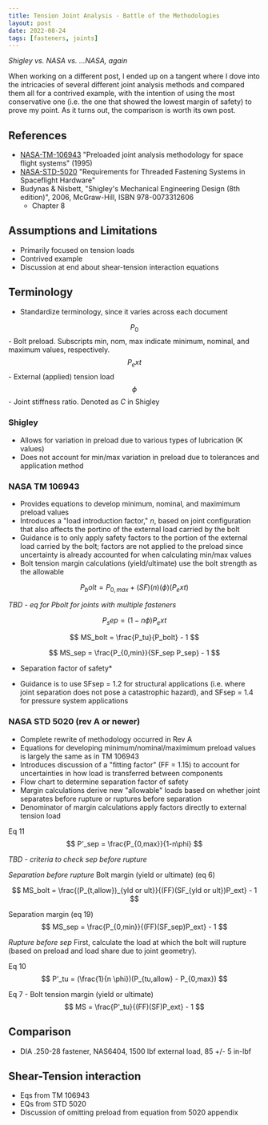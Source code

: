 ```yaml
---
title: Tension Joint Analysis - Battle of the Methodologies
layout: post
date: 2022-08-24
tags: [fasteners, joints]
---
```


*Shigley vs. NASA vs. ...NASA, again*

When working on a different post, I ended up on a tangent where I dove into the intricacies of several different joint analysis methods and compared them all for a contrived example, with the intention of using the most conservative one (i.e. the one that showed the lowest margin of safety) to prove my point. As it turns out, the comparison is worth its own post.

## References
- [NASA-TM-106943](https://ntrs.nasa.gov/citations/19960012183) "Preloaded joint analysis methodology for space flight systems" (1995)
- [NASA-STD-5020](https://standards.nasa.gov/standard/nasa/nasa-std-5020) "Requirements for Threaded Fastening Systems in Spaceflight Hardware"
- Budynas & Nisbett, "Shigley's Mechanical Engineering Design (8th edition)", 2006, McGraw-Hill, ISBN 978-0073312606 
  - Chapter 8

## Assumptions and Limitations
- Primarily focused on tension loads
- Contrived example
- Discussion at end about shear-tension interaction equations

## Terminology
- Standardize terminology, since it varies across each document

$$ P_0 $$ - Bolt preload. Subscripts min, nom, max indicate minimum, nominal, and maximum values, respectively.  
$$ P_ext $$ - External (applied) tension load  
$$ \phi $$ - Joint stiffness ratio. Denoted as *C* in Shigley

### Shigley
- Allows for variation in preload due to various types of lubrication (K values)
- Does not account for min/max variation in preload due to tolerances and application method

### NASA TM 106943
- Provides equations to develop minimum, nominal, and maximimum preload values
- Introduces a "load introduction factor," *n*, based on joint configuration that also affects the portino of the external load carried by the bolt
- Guidance is to only apply safety factors to the portion of the external load carried by the bolt; factors are not applied to the preload since uncertainty is already accounted for when calculating min/max values
- Bolt tension margin calculations (yield/ultimate) use the bolt strength as the allowable

$$ P_bolt = P_{0,max} + (SF)(n)(\phi)(P_ext) $$

*TBD - eq for Pbolt for joints with multiple fasteners*

$$ P_sep = (1-n\phi)P_ext $$

$$ MS_bolt = \frac{P_tu}{P_bolt} - 1 $$

$$ MS_sep = \frac{P_{0,min}}{SF_sep P_sep} - 1 $$

* Separation factor of safety*
- Guidance is to use SFsep = 1.2 for structural applications (i.e. where joint separation does not pose a catastrophic hazard), and SFsep = 1.4 for pressure system applications

### NASA STD 5020 (rev A or newer)
- Complete rewrite of methodology occurred in Rev A
- Equations for developing minimum/nominal/maximimum preload values is largely the same as in TM 106943
- Introduces discussion of a "fitting factor" (FF = 1.15) to account for uncertainties in how load is transferred between components
- Flow chart to determine separation factor of safety
- Margin calculations derive new "allowable" loads based on whether joint separates before rupture or ruptures before separation
- Denominator of margin calculations apply factors directly to external tension load

Eq 11
$$ P'_sep = \frac{P_{0,max}}{1-n\phi} $$

*TBD - criteria to check sep before rupture*

*Separation before rupture*
Bolt margin (yield or ultimate) (eq 6)

$$ MS_bolt = \frac{(P_{t,allow})_{yld or ult}}{(FF)(SF_{yld or ult})P_ext} - 1 $$

Separation margin (eq 19)
$$ MS_sep = \frac{P_{0,min}}{(FF)(SF_sep)P_ext} - 1 $$

*Rupture before sep*
First, calculate the load at which the bolt will rupture (based on preload and load share due to joint geometry).

Eq 10
$$ P'_tu = (\frac{1}{n \phi})(P_{tu,allow} - P_{0,max}) $$

Eq 7 - Bolt tension margin (yield or ultimate)
$$ MS = \frac{P'_tu}{(FF)(SF)P_ext} - 1 $$

## Comparison
- DIA .250-28 fastener, NAS6404, 1500 lbf external load, 85 +/- 5 in-lbf

## Shear-Tension interaction
- Eqs from TM 106943
- EQs from STD 5020
- Discussion of omitting preload from equation from 5020 appendix
